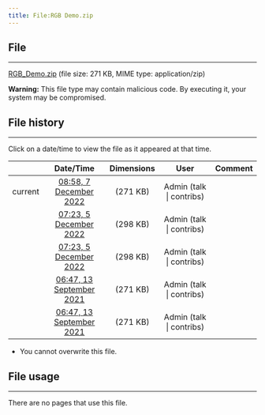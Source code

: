 ```yaml
---
title: File:RGB Demo.zip
---
```


## File
--------

[RGB_Demo.zip](https://wiki.elecrow.com/images/7/7a/RGB_Demo.zip) (file size: 271 KB, MIME type: application/zip)

**Warning:** This file type may contain malicious code. By executing it, your system may be compromised.

## File history
--------

Click on a date/time to view the file as it appeared at that time.

  |         |                          Date/Time                           | Dimensions |                             User                             | Comment |
  | :-----: | :----------------------------------------------------------: | :--------: | :----------------------------------------------------------: | :-----: |
  | current | [08:58, 7 December 2022](https://wiki.elecrow.com/images/7/7a/RGB_Demo.zip) |  (271 KB)  | Admin (talk \| contribs) |         |
  |         | [07:23, 5 December 2022](https://wiki.elecrow.com/images/archive/7/7a/20221207085821%21RGB_Demo.zip) | (298 KB)  | Admin (talk \| contribs) |         |
  |         | [07:23, 5 December 2022](https://wiki.elecrow.com/images/archive/7/7a/20221207085821%21RGB_Demo.zip) | (298 KB)  | Admin (talk \| contribs) |         |
  |         | [06:47, 13 September 2021](https://wiki.elecrow.com/images/archive/7/7a/20221205072354%21RGB_Demo.zip) | (271 KB)  | Admin (talk \| contribs) |         |
  |         | [06:47, 13 September 2021](https://wiki.elecrow.com/images/archive/7/7a/20221205072354%21RGB_Demo.zip) | (271 KB)  | Admin (talk \| contribs) |         |

  - You cannot overwrite this file.

## File usage
--------

There are no pages that use this file.